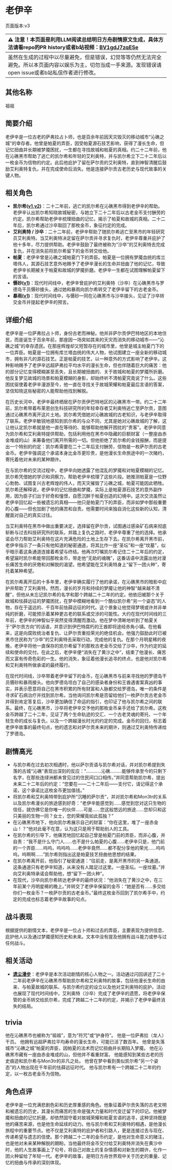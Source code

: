 # 老伊辛
页面版本:v3
 

| :warning: 注意！本页面是利用LLM阅读总结明日方舟剧情原文生成，具体方法请看repo的PR history或者b站视频：[BV1gdJ7zqESe](https://www.bilibili.com/video/BV1gdJ7zqESe/)         |
|:----------------------------|
| 虽然在生成的过程中以尽量避免，但是错误，幻觉等等仍然无法完全避免。所以本页面内容以娱乐为主，切勿当成一手来源。发现错误请open issue或者b站私信作者进行修改。|



## 其他名称
祖祖
## 简要介绍
老伊辛是一位古老的萨弗拉占卜师，也是百余年前因天灾毁灭的移动城市“沁礁之城”的幸存者。他曾是帕夏的弄臣，因受帕夏源石技艺影响，获得了漫长生命，但记忆扭曲并长期被梦魇困扰，一生都在寻找故城和帕夏的真相。约二十二年前，他在沁礁黑市帮助了逃亡的凯尔希和年轻的艾利奥特，并与凯尔希立下二十二年后以一枚金币为信物的约定。此后他庇护了留在萨尔贡的艾利奥特，直到神智清醒后鼓励艾利奥特复仇，并在完成使命后消失。他是连接萨尔贡古老历史与现代故事的关键人物。
## 相关角色
-   **凯尔希([v1](../chars/char_003_kalts.md),[v2](char_003_kalts.md))**：二十二年前，逃亡的凯尔希在沁礁黑市得到老伊辛的帮助。老伊辛认出凯尔希知晓故城秘密，与她立下二十二年后以古老金币支付酬劳的约定。凯尔希帮助老伊辛梳理扭曲的记忆，揭示了帕夏和故城的真相。二十二年后，凯尔希通过沙卒取回了那枚金币，象征约定的完成。
-   **艾利奥特 / 沙卒**：二十二年前，老伊辛帮助了随凯尔希逃亡至黑市的年轻研究员艾利奥特。当艾利奥特决定留在萨尔贡并寻求复仇时，老伊辛尊重并庇护了他十多年，尽力提供帮助。老伊辛鼓励了最终被称为“沙卒”的艾利奥特去完成复仇，并在消失前将凯尔希留下的金币转交给他。
-   **帕夏**：老伊辛曾是沁礁之城帕夏门下的弄臣。帕夏是一位拥有梦魇血统的库兰塔伟人，其源石技艺意外地赐予了老伊辛漫长的生命并扭曲了他的记忆，导致老伊辛长期被关于帕夏和故城的梦魇折磨。老伊辛一生都在试图理解帕夏留下的言语。
-   **慑砂([v1](../chars/char_379_sesa.md))**：现代时间线中，老伊辛曾庇护的艾利奥特（沙卒）在沁礁黑市与罗德岛干员慑砂接头，通过她和暴雨向凯尔希转交了老伊辛留下的古老金币。
-   **暴雨([v1](../chars/char_304_zebra.md))**：现代时间线中，与慑砂一同在沁礁黑市与沙卒接头，见证了沙卒转交金币并提起老伊辛的预言。
## 详细介绍
老伊辛是一位萨弗拉占卜师，身份古老而神秘。他并非萨尔贡伊巴特地区的本地住民，而是诞生于百余年前，那座因一场突如其来的天灾而消失的移动城市——“沁礁之城”的幸存遗民。在那座辉煌却又短暂存在的城市里，他曾是城主帕夏门下的一位弄臣。帕夏是一位拥有库兰塔血统的伟大人物，他试图建立一座全新的移动城市，拥有非凡的源石技艺。正是帕夏的技艺，以一种意外的方式影响了老伊辛。这种影响赐予了老伊辛远超萨弗拉平均水平的漫长生命，但也伴随着巨大的痛苦：他的部分记忆变得模糊甚至丢失，且长期被扭曲的、关于故城和帕夏的梦魇所折磨。他反复梦见故城的场景和帕夏模糊的身影，却始终听不清帕夏究竟说了什么。这些困扰驱使着老伊辛漫游至今，他一直在寻找关于故城荣耀和帕夏最后言语的答案，坚信知晓这些秘密的人能帮助他找到解脱。

在历史长河中，老伊辛最终栖居在萨尔贡伊巴特地区的沁礁黑市一带。约二十二年前，凯尔希带着布莱恩创生科技研究所的年轻幸存者艾利奥特逃亡至萨尔贡，意图通过沁礁黑市离开这片土地。凯尔希凭借她对沁礁故城的古老知识，与老伊辛取得了联系。老伊辛敏锐地感知到凯尔希的与众不同，尤其是她对沁礁故城的了解，这让他认定凯尔希就是他一直在等待的、能够帮助他解开困扰的“贵客”。老伊辛同意为凯尔希和艾利奥特提供帮助，包括利用他在黑市中隐藏的巨额财富（一整座由赤金堆成的山）来筹备他们离开所需的一切。但他拒绝了凯尔希的金钱报酬，而是提出一个特别的约定：凯尔希需要在二十二年后支付酬劳，信物是一枚萨尔贡的古老金币。老伊辛强调这个承诺本身比金币更珍贵，是他漫长生命旅途中的一次赌约，寄托着他对未来的某种期许。

在与凯尔希的交流过程中，老伊辛向她透露了他混乱的梦魇和对帕夏模糊的记忆。凯尔希凭借她的学识和洞察力，帮助老伊辛梳理了这些片段。她推测帕夏是一位野心勃勃、试图复兴古老辉煌的伟人，而天灾摧毁了沁礁之城，帕夏可能因此牺牲。凯尔希还解释说，老伊辛的记忆扭曲和梦魇，实际上是帕夏源石技艺的意外副作用，因为臣子们出于好奇和憧憬，自愿沉醉于帕夏创造的幻境中。这次交流虽然让老伊辛回忆起一些被遗忘的真相——他只是帕夏门下的弄臣，而非如梦中那般重要的心腹——但也加剧了他的痛苦和自责。他需要时间来独自消化这些新的认知，清醒面对自己的真实过往。

当艾利奥特在黑市中做出重要决定，选择留在萨尔贡，试图通过感染矿石病来彻底斩断与过去科技研究所的联系，并踏上复仇之路时，老伊辛尊重了他的选择。他承诺会尽力帮助艾利奥特在这片充满危险的土地上生存下去。在凯尔希离开黑市前，老伊辛指示了一条只有他知道的秘密通道，将其比作一座“圣坛”和一座“坟墓”，似乎暗示着这条通道连接着希望与终结。他再次叮嘱凯尔希记住二十二年后的约定，希望届时凯尔希能带回那枚金币，带走他“无助的魂魄”，这番话语中流露出他对漫长痛苦生命的厌倦和对解脱的渴望。他希望能在艾利奥特身上“留下一团火种”，寄托着某种希望。

在凯尔希离开后的十多年里，老伊辛确实履行了他的承诺，在沁礁黑市的暗影中庇护并帮助了艾利奥特。然而，漫长的岁月和持续的梦魇让他的神智“越来越不清醒”，但他从未忘记凯尔希的名字和那个跨越二十二年的约定。他依旧被那个关于故城和怯薛远征的梦魇困扰，在梦中模糊地看到一个酷似凯尔希“另一个姿态”的人物，存在于遥远的、千百年前怯薛远征的时代。这个景象让他觉得梦境或许并非单纯的折磨，可能预示着某种更古老的联系或交涉的可能性。大约在现代时间线的三年前，老伊辛的神智似乎突然变得清醒而激动。他在梦中清晰地听到了帕夏关于“萨尔贡方向”的话语，并意识到伊巴特腐朽的王酋即将途经赤角小镇。在他看来，这是向腐败统治者复仇、让萨尔贡重拾荣光的绝佳机会。他强力鼓励此时已被黑市住民称为“沙卒”的艾利奥特去采取行动，完成他的复仇。在那个月明星稀的夜晚，老伊辛将他一直保存的凯尔希留下的那枚古老金币交给了沙卒，作为约定的延续和使命的交付。在此之后，老伊辛便“消失在了黄沙之中”，结束了他漫长、痛苦而又富有传奇色彩的一生。他的消失，象征着他漫长追寻的终点，也是他对凯尔希和艾利奥特所做承诺的最终履行。

在现代时间线，沙卒带着老伊辛留下的金币，在沁礁黑市与前来寻找他的罗德岛干员慑砂和暴雨接头。他向罗德岛坦白了自己的感染者身份和王酋遇害案真凶的事实，并表示愿意将自己在黑市积累的所有财富和人脉都交给罗德岛，唯一的条件是寻求矿石病治疗并找到凯尔希。当他询问凯尔希是否留给他们一枚萨尔贡古老金币并得到肯定答复后，沙卒更加确信了命运的指引，也印证了他与凯尔希之间的联系。最终，在沁礁黑市，沙卒将老伊辛交予他的那枚金币亲手还给了凯尔希。这枚金币跨越了二十二年，见证了两个生命轨迹的交汇、一个古老灵魂的寄托、一个年轻生命的成长与复仇，以及一个跨越漫长时光的约定的完成。金币的回归，标志着老伊辛故事的最终句点，他的遗志和对萨尔贡未来的期许，则通过艾利奥特传递给了罗德岛。
## 剧情高光
*   与凯尔希在过去初次相遇时，他以萨尔贡语与凯尔希对话，并对凯尔希提到失落的古城“沁礁”表现出深刻的反应：“............沁礁.........能够传承至今的只剩下名字，在那些连绿洲都未曾见过的住民间口口相传。”并同意帮助凯尔希，提出未来二十二年后的约定：“您要在——二十二年后——支付它，请记得这个承诺，这个承诺比这枚金币更加值钱。”
*   将凯尔希和艾利奥特带到庇护所“沉睡的萨尔贡”，并对凯尔希和Mon3tr的关系以及凯尔希漫长的旅途感到好奇：“老伊辛能感觉到......感觉到您对这只生物的信任，就仿佛它是你唯一的伙伴......可是......您这般悠远的旅途......您却只和这只美丽的生物一同？女士，您的荣耀竟如此孤独？”
*   在沁礁黑市地下，他向凯尔希展示自己的财富：“你在这里，堆了一座赤金山！？”他对此毫不在意，认为这只是用于帮助别人的工具。
*   在凯尔希的引导下，他痛苦地回忆起自己曾是帕夏门前的弄臣，而非心腹，并自责：“我不是什么守门人......也不是什么帕夏的心腹......老伊辛只是，他门前的一个弄臣......呜呜，呜呜呜......老伊辛竟然......都不配分享他的荣光......呜呜呜，呜啊啊......”凯尔希则指出这是帕夏技艺扭曲他思想的结果。
*   在凯尔希离开前，他指引了秘密通道：“往前走，是离开黑市的另一条通道。这条通道只有老伊辛知道，从来没有人踏足过这里。一座圣坛。一座坟墓。”并向艾利奥特承诺会帮助他，想“留下一团火种”。
*   在现代，沙卒向凯尔希转达老伊辛的最终状况：“他消失在了黄沙之中，在三年前某个月明星稀的晚上。”并转交了老伊辛保留的金币：“她是否有......多交给你们一枚金币？一枚萨尔贡的古老金币。”最终这枚金币回到了凯尔希手中，约定的完成也标志着老伊辛故事的句点。
## 战斗表现
根据提供的剧情文本，老伊辛是一位占卜师和过去的弄臣，主要表现为提供信息、庇护他人以及通过梦魇感知历史和未来。文本中没有提及他拥有战斗能力或参与过任何战斗。
## 相关活动
-   **[遗尘漫步](../stories/act18d0.md)**：老伊辛是本次活动剧情的核心人物之一。活动通过闪回讲述了二十二年前老伊辛在沁礁黑市帮助凯尔希和艾利奥特的故事，包括他漫长生命的由来、与帕夏故城的联系、与凯尔希约定的设立以及他对艾利奥特的庇护。活动也展现了现代时间线中，艾利奥特（沙卒）完成了老伊辛的遗愿，将老伊辛保管的金币转交给凯尔希，完成了跨越二十二年的约定，并揭示了老伊辛最终消失的结局。
## trivia
他在沁礁黑市也被称为“祖祖”，意为“符咒”或“护身符”。
他是一位萨弗拉（龙人）干员。
他拥有远超萨弗拉平均寿命的漫长生命，可能已活了数百年。
他曾是失落城市“沁礁之城”帕夏的弄臣，因帕夏的法术而记忆扭曲并长期陷入梦魇。
他在沁礁黑市藏有一座由赤金堆成的山，但他并不看重财富。
他能感知到某些古老的历史痕迹和凯尔希与Mon3tr的非凡之处。
他曾在梦中看到类似凯尔希“另一个姿态”的人物出现在千年前的怯薛远征时代。
他与凯尔希有一个跨越二十二年的约定，以一枚古老金币为信物。
## 角色点评
老伊辛是一位充满悲剧色彩和历史厚重感的角色。他象征着萨尔贡失落的古老文明和被遗忘的历史，其漫长而痛苦的生命是强大力量和时代变迁留下的印记。他被梦魇和扭曲的记忆折磨，却依然固守着对故城荣耀和帕夏言语的追寻，这种坚持既是他的痛苦来源，也是他生命延续的动力。他与凯尔希和艾利奥特的相遇，是他漫长旅程中的重要节点。他不仅是艾利奥特的庇护者和引路人，更是连接过去与现在、传递希望与遗志的信使。那个跨越二十二年的金币约定，是他对生命意义的赌注，也是他对未来某种解脱的期盼。当他最终将金币交付给艾利奥特并消失在黄沙中时，他的人生故事画上了句号，将自己对故土的复杂情感和对新生的期许，化作一团火种留给了年轻一代。老伊辛的故事，是明日方舟世界观中关于历史的重量、记忆的扭曲与传承的深刻体现。